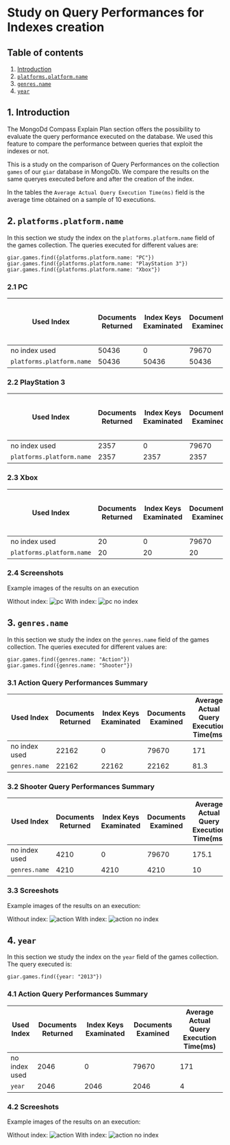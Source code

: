 # Study on Query Performances for Indexes creation

## Table of contents
1) [Introduction](#1-introduction)
2) [`platforms.platform.name`](#2-`platforms.platform.name`)
3) [`genres.name`](#2-`genres.name`)
4) [`year`](#2-`year`)

## 1. Introduction
The MongoDd Compass Explain Plan section offers the possibility to evaluate the query performance executed on the database. We used this feature to compare the performance between queries that exploit the indexes or not.

This is a study on the comparison of Query Performances on the collection `games` of our `giar` database in MongoDb.
We compare the results on the same queryes executed before and after the creation of the index.

In the tables the `Average Actual Query Execution Time(ms)` field is the average time obtained on a sample of 10 executions.

## 2. `platforms.platform.name`
In this section we study the index on the `platforms.platform.name` field of the games collection.
The queries executed for different values are: 
````
giar.games.find({platforms.platform.name: "PC"})
giar.games.find({platforms.platform.name: "PlayStation 3"})
giar.games.find({platforms.platform.name: "Xbox"})
````

### 2.1 PC

Used Index | Documents Returned | Index Keys Examinated | Documents Examined | Average Actual Query Execution Time(ms) 
------------ | ------------ | ------------ | ------------ | ------------ 
no index used | 50436 | 0 | 79670 | 172.6 
`platforms.platform.name` | 50436 | 50436 | 50436 | 136.4 

### 2.2 PlayStation 3 

Used Index | Documents Returned | Index Keys Examinated | Documents Examined | Average Actual Query Execution Time(ms) 
------------ | ------------ | ------------ | ------------ | ------------ 
no index used | 2357 | 0 | 79670 | 179.3 
`platforms.platform.name` | 2357 | 2357 | 2357 | 5.3 

### 2.3 Xbox 

Used Index | Documents Returned | Index Keys Examinated | Documents Examined | Average Actual Query Execution Time(ms) 
------------ | ------------ | ------------ | ------------ | ------------ 
no index used | 20 | 0 | 79670 | 177.4 
`platforms.platform.name` | 20 | 20 | 20 | 0

### 2.4 Screenshots
Example images of the results on an execution

Without index:
![pc](./resources/platPCnoindex.png)
With index:
![pc no index](./resources/platPCindex.png)




## 3. `genres.name`
In this section we study the index on the `genres.name` field of the games collection.
The queries executed for different values are: 
````
giar.games.find({genres.name: "Action"})
giar.games.find({genres.name: "Shooter"})
````

### 3.1 Action Query Performances Summary

Used Index | Documents Returned | Index Keys Examinated | Documents Examined | Average Actual Query Execution Time(ms) 
------------ | ------------ | ------------ | ------------ | ------------ 
no index used | 22162 | 0 | 79670 | 171 
`genres.name` | 22162 | 22162 | 22162 | 81.3 

### 3.2 Shooter Query Performances Summary

Used Index | Documents Returned | Index Keys Examinated | Documents Examined | Average Actual Query Execution Time(ms) 
------------ | ------------ | ------------ | ------------ | ------------ 
no index used | 4210 | 0 | 79670 | 175.1 
`genres.name` | 4210 | 4210 | 4210 | 10 

### 3.3 Screeshots
Example images of the results on an execution:

Without index:
![action](./resources/genresACTIONnoindex.png)
With index:
![action no index](./resources/genresACTIONindex.png)


## 4. `year`
In this section we study the index on the `year` field of the games collection.
The query executed is: 
````
giar.games.find({year: "2013"})
````

### 4.1 Action Query Performances Summary

Used Index | Documents Returned | Index Keys Examinated | Documents Examined | Average Actual Query Execution Time(ms) 
------------ | ------------ | ------------ | ------------ | ------------ 
no index used | 2046 | 0 | 79670 | 171 
`year` | 2046 | 2046 | 2046 | 4 


### 4.2 Screeshots
Example images of the results on an execution:

Without index:
![action](./resources/year2013noindex.png)
With index:
![action no index](./resources/year2013index.png)
